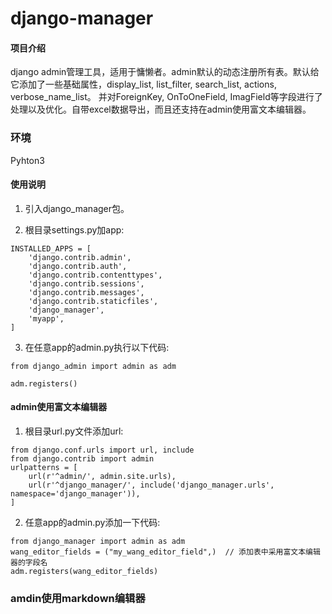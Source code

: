# django-manager

#### 项目介绍
django admin管理工具，适用于慵懒者。admin默认的动态注册所有表。默认给它添加了一些基础属性，display_list, list_filter, search_list, actions, verbose_name_list。 并对ForeignKey, OnToOneField, ImagField等字段进行了处理以及优化。自带excel数据导出，而且还支持在admin使用富文本编辑器。

### 环境
Pyhton3

#### 使用说明

1. 引入django_manager包。

2. 根目录settings.py加app:
```
INSTALLED_APPS = [
    'django.contrib.admin',
    'django.contrib.auth',
    'django.contrib.contenttypes',
    'django.contrib.sessions',
    'django.contrib.messages',
    'django.contrib.staticfiles',
    'django_manager',
    'myapp',
]
```
3. 在任意app的admin.py执行以下代码:
```
from django_admin import admin as adm

adm.registers()
```

#### admin使用富文本编辑器
1. 根目录url.py文件添加url:
```
from django.conf.urls import url, include
from django.contrib import admin
urlpatterns = [
    url(r'^admin/', admin.site.urls),
    url(r'^django_manager/', include('django_manager.urls', namespace='django_manager')),
]
```
2. 任意app的admin.py添加一下代码:
```
from django_manager import admin as adm
wang_editor_fields = ("my_wang_editor_field",)  // 添加表中采用富文本编辑器的字段名
adm.registers(wang_editor_fields)

```
### amdin使用markdown编辑器


